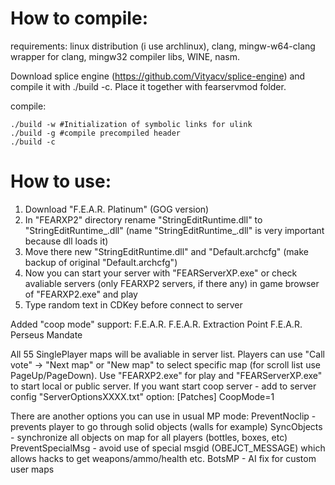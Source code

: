 # How to compile:
requirements: linux distribution (i use archlinux), clang, mingw-w64-clang wrapper for clang, mingw32 compiler libs, WINE, nasm.

Download splice engine (https://github.com/Vityacv/splice-engine) and compile it with ./build -c. Place it together with fearservmod folder.

compile:
```
./build -w #Initialization of symbolic links for ulink
./build -g #compile precompiled header
./build -c
```
# How to use:
1. Download "F.E.A.R. Platinum" (GOG version)
2. In "FEARXP2" directory rename "StringEditRuntime.dll" to "StringEditRuntime_.dll" (name "StringEditRuntime_.dll" is very important because dll loads it)
3. Move there new "StringEditRuntime.dll" and "Default.archcfg" (make backup of original "Default.archcfg")
4. Now you can start your server with "FEARServerXP.exe" or check avaliable servers (only FEARXP2 servers, if there any) in game browser of "FEARXP2.exe" and play
5. Type random text in CDKey before connect to server

Added "coop mode" support:
F.E.A.R.
F.E.A.R. Extraction Point
F.E.A.R. Perseus Mandate

All 55 SinglePlayer maps will be avaliable in server list. Players can use "Call vote" -> "Next map" or "New map" to select specific map (for scroll list use PageUp/PageDown).
Use "FEARXP2.exe" for play and "FEARServerXP.exe" to start local or public server.
If you want start coop server - add to server config "ServerOptionsXXXX.txt" option:
[Patches]
CoopMode=1

There are another options you can use in usual MP mode:
PreventNoclip - prevents player to go through solid objects (walls for example)
SyncObjects - synchronize all objects on map for all players (bottles, boxes, etc)
PreventSpecialMsg - avoid use of special msgid (OBEJCT_MESSAGE) which allows hacks to get weapons/ammo/health etc.
BotsMP - AI fix for custom user maps
